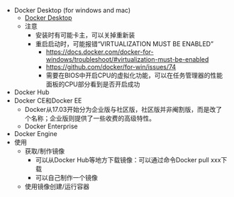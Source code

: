 * Docker Desktop (for windows and mac)
    * [Docker Desktop](https://www.docker.com/products/docker-desktop)
    * 注意
        * 安装时有可能卡主，可以关掉重新装
        * 重启启动时，可能报错“VIRTUALIZATION MUST BE ENABLED”
            * https://docs.docker.com/docker-for-windows/troubleshoot/#virtualization-must-be-enabled
            * https://github.com/docker/for-win/issues/74
            * 需要在BIOS中开启CPU的虚拟化功能，可以在任务管理器的性能面板的CPU部分看到是否开启成功
* Docker Hub
* Docker CE和Docker EE
    * Docker从17.03开始分为企业版与社区版，社区版并非阉割版，而是改了个名称；企业版则提供了一些收费的高级特性。
    * Docker Enterprise
* Docker Engine
* 使用
    * 获取/制作镜像
        * 可以从Docker Hub等地方下载镜像：可以通过命令Docker pull xxx下载
        * 可以自己制作一个镜像
    * 使用镜像创建/运行容器